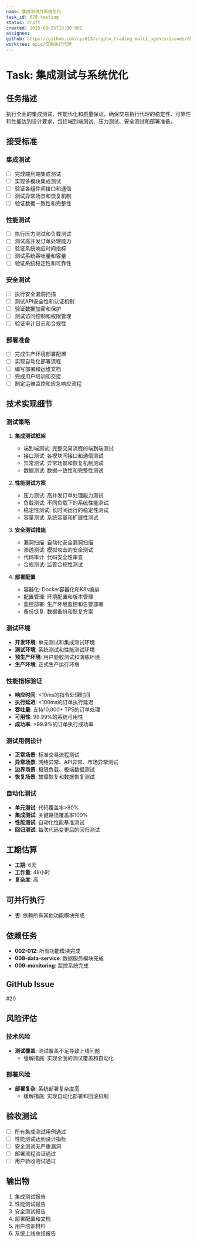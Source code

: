 ```yaml
---
name: 集成测试与系统优化
task_id: 028-testing
status: draft
created: 2025-09-25T18:00:00Z
assignee:
github: https://github.com/cys813/crypto_trading_multi_agents/issues/028
worktree: epic/交易执行代理
---
```


# Task: 集成测试与系统优化

## 任务描述
执行全面的集成测试、性能优化和质量保证，确保交易执行代理的稳定性、可靠性和性能达到设计要求，包括端到端测试、压力测试、安全测试和部署准备。

## 接受标准

### 集成测试
- [ ] 完成端到端集成测试
- [ ] 实现多模块集成测试
- [ ] 验证各组件间接口和通信
- [ ] 测试异常场景和恢复机制
- [ ] 验证数据一致性和完整性

### 性能测试
- [ ] 执行压力测试和负载测试
- [ ] 测试高并发订单处理能力
- [ ] 验证系统响应时间指标
- [ ] 测试系统吞吐量和容量
- [ ] 验证系统稳定性和可靠性

### 安全测试
- [ ] 执行安全漏洞扫描
- [ ] 测试API安全性和认证机制
- [ ] 验证数据加密和保护
- [ ] 测试访问控制和权限管理
- [ ] 验证审计日志和合规性

### 部署准备
- [ ] 完成生产环境部署配置
- [ ] 实现自动化部署流程
- [ ] 编写部署和运维文档
- [ ] 完成用户培训和交接
- [ ] 制定运维监控和应急响应流程

## 技术实现细节

### 测试策略
1. **集成测试框架**
   - 端到端测试: 完整交易流程的端到端测试
   - 接口测试: 各模块间接口和通信测试
   - 异常测试: 异常场景和恢复机制测试
   - 数据测试: 数据一致性和完整性测试

2. **性能测试方案**
   - 压力测试: 高并发订单处理能力测试
   - 负载测试: 不同负载下的系统性能测试
   - 稳定性测试: 长时间运行的稳定性测试
   - 容量测试: 系统容量和扩展性测试

3. **安全测试措施**
   - 漏洞扫描: 自动化安全漏洞扫描
   - 渗透测试: 模拟攻击的安全测试
   - 代码审计: 代码安全性审查
   - 合规测试: 监管合规性测试

4. **部署配置**
   - 容器化: Docker容器化和K8s编排
   - 配置管理: 环境配置和版本管理
   - 监控部署: 生产环境监控和告警部署
   - 备份恢复: 数据备份和恢复方案

### 测试环境
- **开发环境**: 单元测试和集成测试环境
- **测试环境**: 系统测试和性能测试环境
- **预生产环境**: 用户验收测试和演练环境
- **生产环境**: 正式生产运行环境

### 性能指标验证
- **响应时间**: <10ms的指令处理时间
- **执行延迟**: <100ms的订单执行延迟
- **吞吐量**: 支持10,000+ TPS的订单处理
- **可用性**: 99.99%的系统可用性
- **成功率**: >99.9%的订单执行成功率

### 测试用例设计
- **正常场景**: 标准交易流程测试
- **异常场景**: 网络异常、API异常、市场异常测试
- **边界场景**: 极限负载、极端数据测试
- **恢复场景**: 故障恢复和数据恢复测试

### 自动化测试
- **单元测试**: 代码覆盖率>80%
- **集成测试**: 关键路径覆盖率100%
- **性能测试**: 自动化性能基准测试
- **回归测试**: 每次代码变更后的回归测试

## 工期估算
- **工期**: 6天
- **工作量**: 48小时
- **复杂度**: 高

## 可并行执行
- **否**: 依赖所有其他功能模块完成

## 依赖任务
- **002-012**: 所有功能模块完成
- **008-data-service**: 数据服务模块完成
- **009-monitoring**: 监控系统完成

## GitHub Issue
#20

## 风险评估

### 技术风险
- **测试覆盖**: 测试覆盖不足导致上线问题
  - 缓解措施: 实现全面的测试覆盖和自动化

### 部署风险
- **部署复杂**: 系统部署复杂度高
  - 缓解措施: 实现自动化部署和回滚机制

## 验收测试
- [ ] 所有集成测试用例通过
- [ ] 性能测试达到设计指标
- [ ] 安全测试无严重漏洞
- [ ] 部署流程验证通过
- [ ] 用户验收测试通过

## 输出物
1. 集成测试报告
2. 性能测试报告
3. 安全测试报告
4. 部署配置和文档
5. 用户培训材料
6. 系统上线总结报告